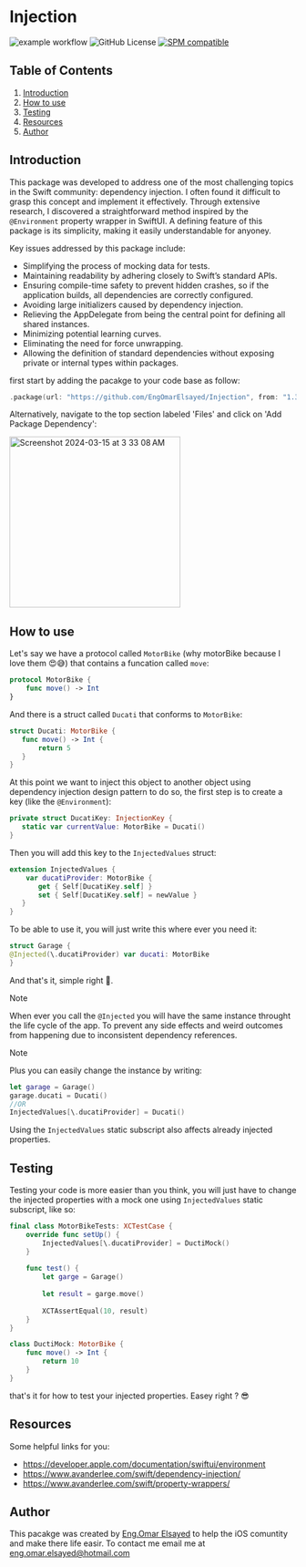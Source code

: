 # Injection
![example workflow](https://github.com/EngOmarElsayed/Injection/actions/workflows/swift.yml/badge.svg)
![GitHub License](https://img.shields.io/github/license/EngOmarElsayed/Injection)
[![SPM compatible](https://img.shields.io/badge/SPM-compatible-4BC51D.svg?style=flat)](#swift-package-manager)

## Table of Contents
1. [Introduction](#introduction)
2. [How to use](#section-1)
3. [Testing](#section-2)
4. [Resources](#resources)
5. [Author](#conclusion)

## Introduction <a name="introduction"></a>
This package was developed to address one of the most challenging topics in the Swift community: dependency injection. I often found it difficult to grasp this concept and implement it effectively. Through extensive research, I discovered a straightforward method inspired by the `@Environment` property wrapper in SwiftUI. A defining feature of this package is its simplicity, making it easily understandable for anyoney.

Key issues addressed by this package include:
 * Simplifying the process of mocking data for tests.
 * Maintaining readability by adhering closely to Swift’s standard APIs.
 * Ensuring compile-time safety to prevent hidden crashes, so if the application builds, all dependencies are correctly configured.
 * Avoiding large initializers caused by dependency injection.
 * Relieving the AppDelegate from being the central point for defining all shared instances.
 * Minimizing potential learning curves.
 * Eliminating the need for force unwrapping.
 * Allowing the definition of standard dependencies without exposing private or internal types within packages.

first start by adding the pacakge to your code base as follow:

```swift
.package(url: "https://github.com/EngOmarElsayed/Injection", from: "1.3"),
```

Alternatively, navigate to the top section labeled 'Files' and click on 'Add Package Dependency':

<img width="300" alt="Screenshot 2024-03-15 at 3 33 08 AM" src="https://github.com/EngOmarElsayed/SwiftUserDefaults/assets/125718818/835a99dc-6ed3-4e35-9ed2-4458ec6935de">


## How to use <a name="section-1"></a>
Let's say we have a protocol called `MotorBike` (why motorBike because I love them 😍😅) that contains a funcation called `move`:

```swift
protocol MotorBike {
    func move() -> Int
}
```
And there is a struct called `Ducati` that conforms to `MotorBike`:

```swift
struct Ducati: MotorBike {
   func move() -> Int {
       return 5
   }
}
```

At this point we want to inject this object to another object using dependency injection design pattern to do so, the first step is to create a key (like the `@Environment`):

```swift
private struct DucatiKey: InjectionKey {
   static var currentValue: MotorBike = Ducati()
}
```

Then you will add this key to the `InjectedValues` struct:

```swift
extension InjectedValues {
    var ducatiProvider: MotorBike {
       get { Self[DucatiKey.self] }
       set { Self[DucatiKey.self] = newValue }
   }
}
```

To be able to use it, you will just write this where ever you need it:

```swift
struct Garage {
@Injected(\.ducatiProvider) var ducati: MotorBike
}
```

And that's it, simple right 🚀.

> [!NOTE]  
> When ever you call the `@Injected` you will have the same instance throught the life cycle of the app.
> To prevent any side effects and weird outcomes from happening due to inconsistent dependency references.

> [!NOTE]  
> Plus you can easily change the instance by writing:
> 
> ```swift
> let garage = Garage()
> garage.ducati = Ducati()
> //OR
> InjectedValues[\.ducatiProvider] = Ducati()
> ```
> Using the `InjectedValues` static subscript also affects already injected properties.


## Testing <a name="section-2"></a>
Testing your code is more easier than you think, you will just have to change the injected properties with a mock one using `InjectedValues` static subscript, like so:

```swift
final class MotorBikeTests: XCTestCase {
    override func setUp() {
        InjectedValues[\.ducatiProvider] = DuctiMock()
    }
    
    func test() {
        let garge = Garage()
        
        let result = garge.move()
        
        XCTAssertEqual(10, result)
    }
}

class DuctiMock: MotorBike {
    func move() -> Int {
        return 10
    }
}
```
that's it for how to test your injected properties. Easey right ? 😎

## Resources <a name="resources"></a>
Some helpful links for you:
* https://developer.apple.com/documentation/swiftui/environment
* https://www.avanderlee.com/swift/dependency-injection/
* https://www.avanderlee.com/swift/property-wrappers/

## Author <a name="conclusion"></a>
This pacakge was created by [Eng.Omar Elsayed](https://www.linkedin.com/in/engomarelsayed/) to help the iOS comuntity and make there life easir. To contact me email me at eng.omar.elsayed@hotmail.com

